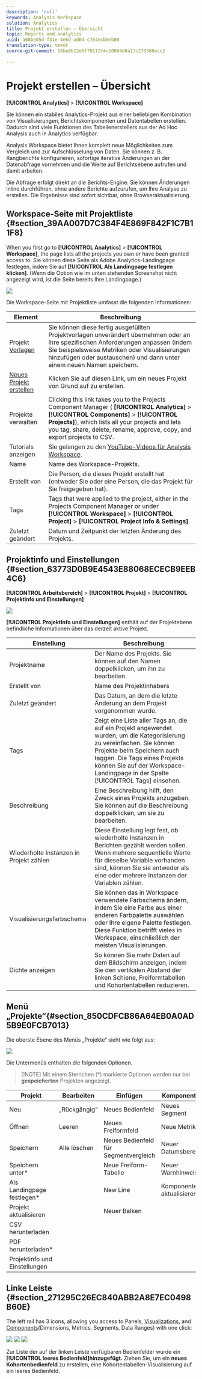 ```yaml
---
description: 'null'
keywords: Analysis Workspace
solution: Analytics
title: Projekt erstellen – Übersicht
topic: Reports and analytics
uuid: a68be05d-f31e-4e6d-ad04-c784ecb0eb00
translation-type: tm+mt
source-git-commit: 16ba0b12e0f70112f4c10804d0a13c278388ecc2

---
```



# Projekt erstellen – Übersicht

**[!UICONTROL Analytics]** &gt; **[!UICONTROL Workspace]**

Sie können ein stabiles Analytics-Projekt aus einer beliebigen Kombination von Visualisierungen, Berichtskomponenten und Datentabellen erstellen. Dadurch sind viele Funktionen des Tabellenerstellers aus der Ad Hoc Analysis auch in Analytics verfügbar.

Analysis Workspace bietet Ihnen komplett neue Möglichkeiten zum Vergleich und zur Aufschlüsselung von Daten. Sie können z. B. Rangberichte konfigurieren, sofortige iterative Änderungen an der Datenabfrage vornehmen und die Werte auf Berichtsebene aufrufen und damit arbeiten.

Die Abfrage erfolgt direkt an die Berichts-Engine. Sie können Änderungen inline durchführen, ohne andere Berichte aufzurufen, um Ihre Analyse zu erstellen. Die Ergebnisse sind sofort sichtbar, ohne Browseraktualisierung.

## Workspace-Seite mit Projektliste {#section_39AA007D7C384F4E869F842F1C7B11F8}

When you first go to **[!UICONTROL Analytics]** &gt; **[!UICONTROL Workspace]**, the page lists all the projects you own or have been granted access to. Sie können diese Seite als Adobe Analytics-Landingpage festlegen, indem Sie auf **[!UICONTROL Als Landingpage festlegen klicken]**. (Wenn die Option wie im unten stehenden Screenshot nicht angezeigt wird, ist die Seite bereits Ihre Landingpage.)

![](assets/sample-project.png)

Die Workspace-Seite mit Projektliste umfasst die folgenden Informationen:

| Element | Beschreibung |
|---|---|
| Projekt       [Vorlagen](/help/analyze/analysis-workspace/build-workspace-project/starter-projects.md) | Sie können diese fertig ausgefüllten Projektvorlagen unverändert übernehmen oder an Ihre spezifischen Anforderungen anpassen (indem Sie beispielsweise Metriken oder Visualisierungen hinzufügen oder austauschen) und dann unter einem neuen Namen speichern. |
| [Neues Projekt erstellen](/help/analyze/analysis-workspace/build-workspace-project/t-freeform-project.md) | Klicken Sie auf diesen Link, um ein neues Projekt von Grund auf zu erstellen. |
| Projekte verwalten | Clicking this link takes you to the Projects Component Manager ( **[!UICONTROL Analytics]** &gt; **[!UICONTROL Components]** &gt; **[!UICONTROL Projects]**), which lists all your projects and lets you tag, share, delete, rename, approve, copy, and export projects to CSV. |
| Tutorials anzeigen | Sie gelangen zu den [YouTube-Videos für Analysis Workspace](https://www.youtube.com/playlist?list=PL2tCx83mn7GuNnQdYGOtlyCu0V5mEZ8sS). |
| Name | Name des Workspace-Projekts. |
| Erstellt von | Die Person, die dieses Projekt erstellt hat (entweder Sie oder eine Person, die das Projekt für Sie freigegeben hat). |
| Tags | Tags that were applied to the project, either in the Projects Component Manager or under **[!UICONTROL Workspace]** &gt; **[!UICONTROL Project]** &gt; **[!UICONTROL Project Info &amp; Settings]**. |
| Zuletzt geändert | Datum und Zeitpunkt der letzten Änderung des Projekts. |

## Projektinfo und Einstellungen {#section_63773D0B9E4543E88068ECECB9EEB4C6}

**[!UICONTROL Arbeitsbereich]** &gt; **[!UICONTROL Projekt]** &gt; **[!UICONTROL Projektinfo und Einstellungen]**

![](assets/projectinfo.png)

**[!UICONTROL Projektinfo und Einstellungen]** enthält auf der Projektebene befindliche Informationen über das derzeit aktive Projekt.

| Einstellung | Beschreibung |
|---|---|
| Projektname | Der Name des Projekts. Sie können auf den Namen doppelklicken, um ihn zu bearbeiten. |
| Erstellt von | Name des Projektinhabers |
| Zuletzt geändert | Das Datum, an dem die letzte Änderung an dem Projekt vorgenommen wurde. |
| Tags | Zeigt eine Liste aller Tags an, die auf ein Projekt angewendet wurden, um die Kategorisierung zu vereinfachen. Sie können Projekte beim Speichern auch taggen. Die Tags eines Projekts können Sie auf der Workspace-Landingpage in der Spalte [!UICONTROL Tags] einsehen. |
| Beschreibung | Eine Beschreibung hilft, den Zweck eines Projekts anzugeben. Sie können auf die Beschreibung doppelklicken, um sie zu bearbeiten. |
| Wiederholte Instanzen in Projekt zählen | Diese Einstellung legt fest, ob wiederholte Instanzen in Berichten gezählt werden sollen. Wenn mehrere sequentielle Werte für dieselbe Variable vorhanden sind, können Sie sie entweder als eine oder mehrere Instanzen der Variablen zählen. |
| Visualisierungsfarbschema | Sie können das in Workspace verwendete Farbschema ändern, indem Sie eine Farbe aus einer anderen Farbpalette auswählen oder Ihre eigene Palette festlegen. Diese Funktion betrifft vieles in Workspace, einschließlich der meisten Visualisierungen. |
| Dichte anzeigen | So können Sie mehr Daten auf dem Bildschirm anzeigen, indem Sie den vertikalen Abstand der linken Schiene, Freiformtabellen und Kohortentabellen reduzieren. |

## Menü „Projekte“{#section_850CDFCB86A64EB0A0AD5B9E0FCB7013}

Die oberste Ebene des Menüs „Projekte“ sieht wie folgt aus:

![](assets/new-project-menus.png)

Die Untermenüs enthalten die folgenden Optionen.

> [!NOTE] Mit einem Sternchen (*) markierte Optionen werden nur bei **gespeicherten** Projekten angezeigt.

| Projekt | Bearbeiten | Einfügen | Komponenten | Freigabe | Hilfe |
|---|---|---|---|---|---|
| Neu | „Rückgängig“ | Neues Bedienfeld | Neues Segment | Projekt freigeben | Videos |
| Öffnen | Leeren | Neues Freiformfeld | Neue Metrik | Projektverknüpfung abrufen* | Hotkeys |
| Speichern | Alle löschen | Neues Bedienfeld für Segmentvergleich | Neuer Datumsbereich | Datei jetzt senden* | Hilfeforum |
| Speichern unter* |  | Neue Freiform-Tabelle | Neuer Warnhinweis | Datei planmäßig senden* |  |
| Als Landingpage festlegen* |  | New Line | Komponenten aktualisieren | Projekt kuratieren |  |
| Projekt aktualisieren |  | Neuer Balken |  |  |  |
| CSV herunterladen |  |  |  |  |  |
| PDF herunterladen* |  |  |  |  |  |
| Projektinfo und Einstellungen |  |  |  |  |  |

## Linke Leiste {#section_271295C26EC840ABB2A8E7EC0498B60E}

The left rail has 3 icons, allowing you access to Panels, [Visualizations](/help/analyze/analysis-workspace/visualizations/freeform-analysis-visualizations.md), and [Components](/help/analyze/analysis-workspace/components/analysis-workspace-components.md)(Dimensions, Metrics, Segments, Data Ranges) with one click:

![](assets/panels.png) ![](assets/visualizations.png) ![](assets/components.png)

Zur Liste der auf der linken Leiste verfügbaren Bedienfelder wurde ein **[!UICONTROL leeres Bedienfeld]hinzugefügt.** Ziehen Sie, um ein **neues Kohortenbedienfeld** zu erstellen, eine Kohortentabellen-Visualisierung auf ein leeres Bedienfeld.
